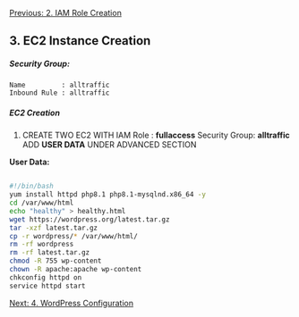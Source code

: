 [Previous: 2. IAM Role Creation](ec2.md)

## 3. EC2 Instance Creation

##### Security Group:

	Name         : alltraffic
	Inbound Rule : alltraffic
##### EC2 Creation

1. CREATE TWO EC2 WITH
    IAM Role : **fullaccess**
	Security Group: **alltraffic**
    ADD **USER DATA** UNDER ADVANCED SECTION

**User Data:**

```sh

#!/bin/bash
yum install httpd php8.1 php8.1-mysqlnd.x86_64 -y
cd /var/www/html
echo "healthy" > healthy.html
wget https://wordpress.org/latest.tar.gz
tar -xzf latest.tar.gz
cp -r wordpress/* /var/www/html/
rm -rf wordpress
rm -rf latest.tar.gz
chmod -R 755 wp-content
chown -R apache:apache wp-content
chkconfig httpd on
service httpd start

```


[Next: 4. WordPress Configuration](wp.md)